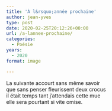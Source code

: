 ```yaml
---
title: 'À l&rsquo;année prochaine'
author: jean-yves
type: post
date: 2020-02-25T20:12:26+00:00
url: /a-lannee-prochaine/
categories:
  - Poésie
years:
  - 2020
format: image

---
```

La suivante accourt sans même savoir  
que sans penser fleurissent deux crocus  
il était temps tant j’attendais cette mue  
elle sera pourtant si vite omise.